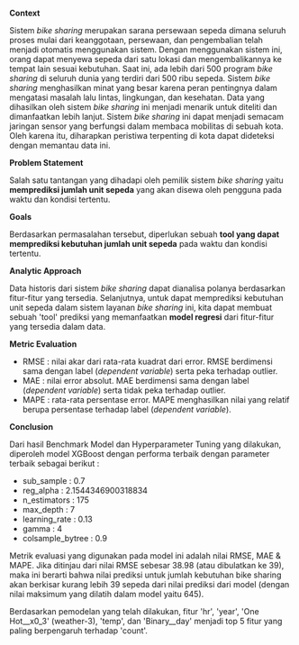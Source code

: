 **Context**

Sistem *bike sharing* merupakan sarana persewaan sepeda dimana seluruh proses mulai dari keanggotaan, persewaan, dan pengembalian telah menjadi otomatis menggunakan sistem. Dengan menggunakan sistem ini, orang dapat menyewa sepeda dari satu lokasi dan mengembalikannya ke tempat lain sesuai kebutuhan. Saat ini, ada lebih dari 500 program *bike sharing* di seluruh dunia yang terdiri dari 500 ribu sepeda. Sistem *bike sharing* menghasilkan minat yang besar karena peran pentingnya dalam mengatasi masalah lalu lintas, lingkungan, dan kesehatan. Data yang dihasilkan oleh sistem *bike sharing* ini menjadi menarik untuk diteliti dan dimanfaatkan lebih lanjut. Sistem *bike sharing* ini dapat menjadi semacam jaringan sensor yang berfungsi dalam membaca mobilitas di sebuah kota. Oleh karena itu, diharapkan peristiwa terpenting di kota dapat dideteksi dengan memantau data ini.

**Problem Statement**

Salah satu tantangan yang dihadapi oleh pemilik sistem *bike sharing* yaitu **memprediksi jumlah unit sepeda** yang akan disewa oleh pengguna pada waktu dan kondisi tertentu. 


**Goals**

Berdasarkan permasalahan tersebut, diperlukan sebuah **tool yang dapat memprediksi kebutuhan jumlah unit sepeda** pada waktu dan kondisi tertentu.


**Analytic Approach**

Data historis dari sistem *bike sharing* dapat dianalisa polanya berdasarkan fitur-fitur yang tersedia. Selanjutnya, untuk dapat memprediksi kebutuhan unit sepeda dalam sistem layanan *bike sharing* ini, kita dapat membuat sebuah 'tool' prediksi yang memanfaatkan **model regresi** dari fitur-fitur yang tersedia dalam data. 

**Metric Evaluation**

- RMSE : nilai akar dari rata-rata kuadrat dari error. RMSE berdimensi sama dengan label (*dependent variable*) serta peka terhadap outlier.
- MAE : nilai error absolut. MAE berdimensi sama dengan label (*dependent variable*) serta tidak peka terhadap outlier.
- MAPE : rata-rata persentase error. MAPE menghasilkan nilai yang relatif berupa persentase terhadap label (*dependent variable*).

**Conclusion**

Dari hasil Benchmark Model dan Hyperparameter Tuning yang dilakukan, diperoleh model XGBoost dengan performa terbaik dengan parameter terbaik sebagai berikut :
- sub_sample : 0.7
- reg_alpha : 2.1544346900318834
- n_estimators : 175
- max_depth : 7
- learning_rate : 0.13
- gamma : 4
- colsample_bytree : 0.9

Metrik evaluasi yang digunakan pada model ini adalah nilai RMSE, MAE & MAPE. Jika ditinjau dari nilai RMSE sebesar 38.98 (atau dibulatkan ke 39), maka ini berarti bahwa nilai prediksi untuk jumlah kebutuhan bike sharing akan berkisar kurang lebih 39 sepeda dari nilai prediksi dari model (dengan nilai maksimum yang dilatih dalam model yaitu 645).

Berdasarkan pemodelan yang telah dilakukan, fitur 'hr', 'year', 'One Hot__x0_3' (weather-3), 'temp', dan 'Binary__day' menjadi top 5 fitur yang paling berpengaruh terhadap 'count'.
